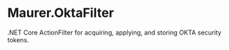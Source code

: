 # Maurer.OktaFilter
.NET Core ActionFilter for acquiring, applying, and storing OKTA security tokens.
